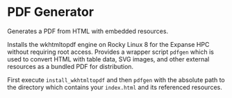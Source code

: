 # PDF Generator

Generates a PDF from HTML with embedded resources.

Installs the wkhtmltopdf engine on Rocky Linux 8 for the Expanse HPC without
requiring root access.  Provides a wrapper script `pdfgen` which is used to
convert HTML with table data, SVG images, and other external resources as a
bundled PDF for distribution.

First execute `install_wkhtmltopdf` and then `pdfgen` with the absolute path to
the directory which contains your `index.html` and its referenced resources.

